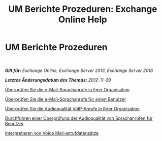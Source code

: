 ﻿---
title: 'UM Berichte Prozeduren: Exchange Online Help'
TOCTitle: UM Berichte Prozeduren
ms:assetid: 5b58a2ed-3780-4a0e-87f6-e19e6e49640c
ms:mtpsurl: https://technet.microsoft.com/de-de/library/JJ851066(v=EXCHG.150)
ms:contentKeyID: 50554834
ms.date: 05/23/2018
mtps_version: v=EXCHG.150
ms.translationtype: MT
---

# UM Berichte Prozeduren

 

_**Gilt für:** Exchange Online, Exchange Server 2013, Exchange Server 2016_

_**Letztes Änderungsdatum des Themas:** 2012-11-09_

[Überprüfen Sie die e-Mail-Sprachanrufe in Ihrer Organisation](https://review.docs.microsoft.com/de-de/exchange/voice-mail-unified-messaging/run-voice-mail-call-reports/review-voice-mail-calls-for-organization)

[Überprüfen Sie die e-Mail-Sprachanrufe für einen Benutzer](review-the-voice-mail-calls-for-a-user-exchange-2013-help.md)

[Überprüfen Sie die Audioqualität VoIP-Anrufe in Ihrer Organisation](https://review.docs.microsoft.com/de-de/exchange/voice-mail-unified-messaging/run-voice-mail-call-reports/audio-quality-of-voice-calls-in-organization)

[Durchführen einer Überprüfung der Audioqualität von Sprachanrufen für Benutzer](https://review.docs.microsoft.com/de-de/exchange/voice-mail-unified-messaging/run-voice-mail-call-reports/audio-quality-of-voice-calls-for-user)

[Interpretieren von Voice Mail-anrufdatensätze](https://review.docs.microsoft.com/de-de/exchange/voice-mail-unified-messaging/run-voice-mail-call-reports/interpret-voice-mail-call-records)

